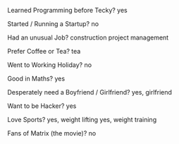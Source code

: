 Learned Programming before Tecky?
yes

Started / Running a Startup?
no

Had an unusual Job?
construction project management

Prefer Coffee or Tea?
tea

Went to Working Holiday?
no

Good in Maths?
yes

Desperately need a Boyfriend / Girlfriend?
yes, girlfriend

Want to be Hacker?
yes

Love Sports?
yes, weight lifting
yes, weight training

Fans of Matrix (the movie)?
no